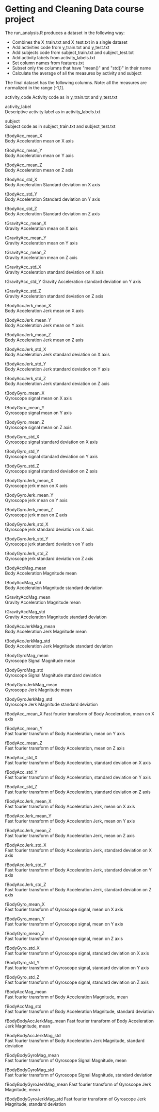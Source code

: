 
Getting and Cleaning Data course project
========================================

The run_analysis.R produces a dataset in the following way:

- Combines the X_train.txt and X_test.txt in a single dataset
- Add activities code from y_train.txt and y_test.txt
- Add subjects code from subject_train.txt and subject_test.txt
- Add activity labels from activity_labels.txt
- Set column names from features.txt
- Subset only the columns that have "mean()" and "std()" in their name
- Calculate the average of all the measures by activity and subject

The final dataset has the following columns. Note: all the measures are normalized in the range [-1,1].

activity_code 
Activity code as in y_train.txt and y_test.txt
             
activity_label            
Descriptive activity label as in activity_labels.txt

subject                   
Subject code as in subject_train.txt and subject_test.txt

tBodyAcc_mean_X     
Body Acceleration mean on X axis

tBodyAcc_mean_Y           
Body Acceleration mean on Y axis

tBodyAcc_mean_Z           
Body Acceleration mean on Z axis

tBodyAcc_std_X            
Body Acceleration Standard deviation on X axis

tBodyAcc_std_Y           
Body Acceleration Standard deviation on Y axis

tBodyAcc_std_Z            
Body Acceleration Standard deviation on Z axis

tGravityAcc_mean_X        
Gravity Acceleration mean on X axis

tGravityAcc_mean_Y        
Gravity Acceleration mean on Y axis

tGravityAcc_mean_Z       
Gravity Acceleration mean on Z axis

tGravityAcc_std_X         
Gravity Acceleration standard deviation on X axis

tGravityAcc_std_Y
Gravity Acceleration standard deviation on Y axis
         
tGravityAcc_std_Z         
Gravity Acceleration standard deviation on Z axis

tBodyAccJerk_mean_X      
Body Acceleration Jerk mean on X axis

tBodyAccJerk_mean_Y       
Body Acceleration Jerk mean on Y axis

tBodyAccJerk_mean_Z       
Body Acceleration Jerk mean on Z axis

tBodyAccJerk_std_X        
Body Acceleration Jerk standard deviation on X axis

tBodyAccJerk_std_Y       
Body Acceleration Jerk standard deviation on Y axis

tBodyAccJerk_std_Z        
Body Acceleration Jerk standard deviation on Z axis

tBodyGyro_mean_X          
Gyroscope signal mean on X axis

tBodyGyro_mean_Y          
Gyroscope signal mean on Y axis

tBodyGyro_mean_Z         
Gyroscope signal mean on Z axis

tBodyGyro_std_X           
Gyroscope signal standard deviation on X axis

tBodyGyro_std_Y           
Gyroscope signal standard deviation on Y axis

tBodyGyro_std_Z           
Gyroscope signal standard deviation on Z axis

tBodyGyroJerk_mean_X     
Gyroscope jerk mean on X axis

tBodyGyroJerk_mean_Y      
Gyroscope jerk mean on Y axis

tBodyGyroJerk_mean_Z      
Gyroscope jerk mean on Z axis

tBodyGyroJerk_std_X     
Gyroscope jerk standard deviation on X axis
  
tBodyGyroJerk_std_Y      
Gyroscope jerk standard deviation on Y axis

tBodyGyroJerk_std_Z       
Gyroscope jerk standard deviation on Z axis

tBodyAccMag_mean          
Body Acceleration Magnitude mean

tBodyAccMag_std           
Body Acceleration Magnitude standard deviation

tGravityAccMag_mean      
Gravity Acceleration Magnitude mean

tGravityAccMag_std        
Gravity Acceleration Magnitude standard deviation

tBodyAccJerkMag_mean      
Body Acceleration Jerk Magnitude mean

tBodyAccJerkMag_std       
Body Acceleration Jerk Magnitude standard deviation

tBodyGyroMag_mean      
Gyroscope Signal Magnitude mean

tBodyGyroMag_std          
Gyroscope Signal Magnitude standard deviation

tBodyGyroJerkMag_mean     
Gyroscope Jerk Magnitude mean

tBodyGyroJerkMag_std      
Gyroscope Jerk Magnitude standard deviation

fBodyAcc_mean_X
Fast fourier transform of Body Acceleration, mean on X axis
          
fBodyAcc_mean_Y          
Fast fourier transform of Body Acceleration, mean on Y axis
 
fBodyAcc_mean_Z           
Fast fourier transform of Body Acceleration, mean on Z axis

fBodyAcc_std_X            
Fast fourier transform of Body Acceleration, standard deviation on X axis

fBodyAcc_std_Y           
Fast fourier transform of Body Acceleration, standard deviation on Y axis

fBodyAcc_std_Z            
Fast fourier transform of Body Acceleration, standard deviation on Z axis

fBodyAccJerk_mean_X      
Fast fourier transform of Body Acceleration Jerk, mean on X axis
 
fBodyAccJerk_mean_Y       
Fast fourier transform of Body Acceleration Jerk, mean on Y axis

fBodyAccJerk_mean_Z      
Fast fourier transform of Body Acceleration Jerk, mean on Z axis

fBodyAccJerk_std_X        
Fast fourier transform of Body Acceleration Jerk, standard deviation on X axis

fBodyAccJerk_std_Y        
Fast fourier transform of Body Acceleration Jerk, standard deviation on Y axis

fBodyAccJerk_std_Z        
Fast fourier transform of Body Acceleration Jerk, standard deviation on Z axis

fBodyGyro_mean_X         
Fast fourier transform of Gyroscope signal, mean on X axis

fBodyGyro_mean_Y          
Fast fourier transform of Gyroscope signal, mean on Y axis

fBodyGyro_mean_Z          
Fast fourier transform of Gyroscope signal, mean on Z axis

fBodyGyro_std_X           
Fast fourier transform of Gyroscope signal, standard deviation on X axis

fBodyGyro_std_Y          
Fast fourier transform of Gyroscope signal, standard deviation on Y axis

fBodyGyro_std_Z           
Fast fourier transform of Gyroscope signal, standard deviation on Z axis

fBodyAccMag_mean          
Fast fourier transform of Body Acceleration Magnitude, mean

fBodyAccMag_std           
Fast fourier transform of Body Acceleration Magnitude, standard deviation

fBodyBodyAccJerkMag_mean
Fast fourier transform of Body Acceleration Jerk Magnitude, mean
 
fBodyBodyAccJerkMag_std   
Fast fourier transform of Body Acceleration Jerk Magnitude, standard deviation

fBodyBodyGyroMag_mean    
Fast fourier transform of Gyroscope Signal Magnitude, mean
 
fBodyBodyGyroMag_std      
Fast fourier transform of Gyroscope Signal Magnitude, standard deviation

fBodyBodyGyroJerkMag_mean
Fast fourier transform of Gyroscope Jerk Magnitude, mean

fBodyBodyGyroJerkMag_std 
Fast fourier transform of Gyroscope Jerk Magnitude, standard deviation